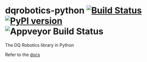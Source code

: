 # dqrobotics-python [![Build Status](https://travis-ci.com/dqrobotics/python.svg?branch=master)](https://travis-ci.com/dqrobotics/python) [![PyPI version](https://badge.fury.io/py/dqrobotics.svg)](https://badge.fury.io/py/dqrobotics) ![Appveyor Build Status](https://ci.appveyor.com/api/projects/status/github/dqrobotics/python?branch=master&svg=true)
The DQ Robotics library in Python

Refer to the [docs](https://dqroboticsgithubio.readthedocs.io/en/latest/installation/python.html)
